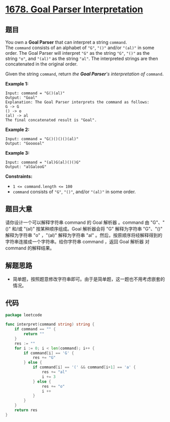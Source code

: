 # [1678. Goal Parser Interpretation](https://leetcode.com/problems/goal-parser-interpretation/)

## 题目

You own a **Goal Parser** that can interpret a string `command`. The `command` consists of an alphabet of `"G"`, `"()"` and/or `"(al)"` in some order. The Goal Parser will interpret `"G"` as the string `"G"`, `"()"` as the string `"o"`, and `"(al)"` as the string `"al"`. The interpreted strings are then concatenated in the original order.

Given the string `command`, return *the **Goal Parser**'s interpretation of* `command`.

**Example 1:**

```
Input: command = "G()(al)"
Output: "Goal"
Explanation: The Goal Parser interprets the command as follows:
G -> G
() -> o
(al) -> al
The final concatenated result is "Goal".
```

**Example 2:**

```
Input: command = "G()()()()(al)"
Output: "Gooooal"
```

**Example 3:**

```
Input: command = "(al)G(al)()()G"
Output: "alGalooG"
```

**Constraints:**

- `1 <= command.length <= 100`
- `command` consists of `"G"`, `"()"`, and/or `"(al)"` in some order.

## 题目大意

请你设计一个可以解释字符串 command 的 Goal 解析器 。command 由 "G"、"()" 和/或 "(al)" 按某种顺序组成。Goal 解析器会将 "G" 解释为字符串 "G"、"()" 解释为字符串 "o" ，"(al)" 解释为字符串 "al" 。然后，按原顺序将经解释得到的字符串连接成一个字符串。给你字符串 command ，返回 Goal 解析器 对 command 的解释结果。

## 解题思路

- 简单题，按照题意修改字符串即可。由于是简单题，这一题也不用考虑嵌套的情况。

## 代码

```go
package leetcode

func interpret(command string) string {
    if command == "" {
        return ""
    }
    res := ""
    for i := 0; i < len(command); i++ {
        if command[i] == 'G' {
            res += "G"
        } else {
            if command[i] == '(' && command[i+1] == 'a' {
                res += "al"
                i += 3
            } else {
                res += "o"
                i ++
            }
        }
    }
    return res
}
```